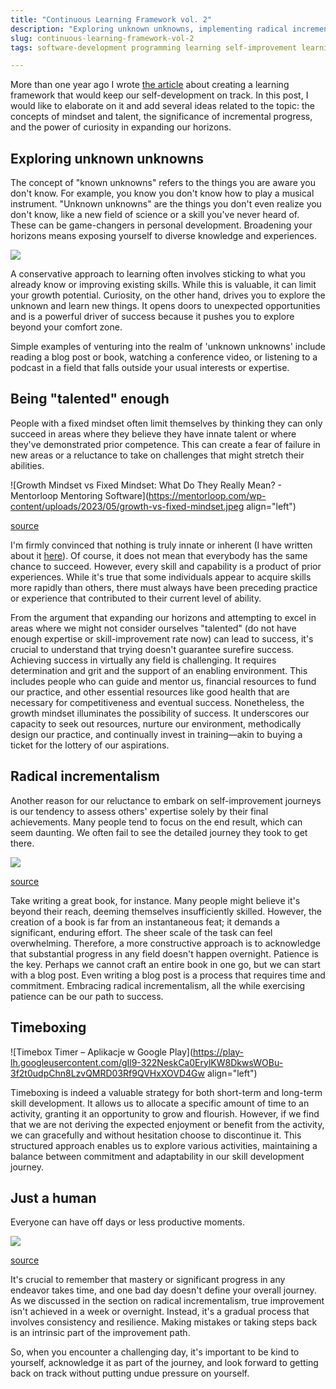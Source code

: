 ```yaml
---
title: "Continuous Learning Framework vol. 2"
description: "Exploring unknown unknowns, implementing radical incrementalism, finding a talent and staying a human."
slug: continuous-learning-framework-vol-2
tags: software-development programming learning self-improvement learning-journey

---
```


More than one year ago I wrote [the article](https://jorzel.hashnode.dev/continuous-learning-framework) about creating a learning framework that would keep our self-development on track. In this post, I would like to elaborate on it and add several ideas related to the topic: the concepts of mindset and talent, the significance of incremental progress, and the power of curiosity in expanding our horizons.

## **Exploring unknown unknowns**

The concept of "known unknowns" refers to the things you are aware you don't know. For example, you know you don't know how to play a musical instrument. "Unknown unknowns" are the things you don't even realize you don't know, like a new field of science or a skill you've never heard of. These can be game-changers in personal development. Broadening your horizons means exposing yourself to diverse knowledge and experiences.

![](https://cdn.hashnode.com/res/hashnode/image/upload/v1697057038585/912f6019-d2f1-4342-8a78-fe6efa4d45a0.png)

A conservative approach to learning often involves sticking to what you already know or improving existing skills. While this is valuable, it can limit your growth potential. Curiosity, on the other hand, drives you to explore the unknown and learn new things. It opens doors to unexpected opportunities and is a powerful driver of success because it pushes you to explore beyond your comfort zone.

Simple examples of venturing into the realm of 'unknown unknowns' include reading a blog post or book, watching a conference video, or listening to a podcast in a field that falls outside your usual interests or expertise.

## Being "talented" enough

People with a fixed mindset often limit themselves by thinking they can only succeed in areas where they believe they have innate talent or where they've demonstrated prior competence. This can create a fear of failure in new areas or a reluctance to take on challenges that might stretch their abilities.

![Growth Mindset vs Fixed Mindset: What Do They Really Mean? - Mentorloop  Mentoring Software](https://mentorloop.com/wp-content/uploads/2023/05/growth-vs-fixed-mindset.jpeg align="left")

[source](https://mentorloop.com/blog/growth-mindset-vs-fixed-mindset-what-do-they-really-mean/)

I'm firmly convinced that nothing is truly innate or inherent (I have written about it [here](https://jorzel.hashnode.dev/talent-is-overestimated)). Of course, it does not mean that everybody has the same chance to succeed. However, every skill and capability is a product of prior experiences. While it's true that some individuals appear to acquire skills more rapidly than others, there must always have been preceding practice or experience that contributed to their current level of ability.

From the argument that expanding our horizons and attempting to excel in areas where we might not consider ourselves "talented" (do not have enough expertise or skill-improvement rate now) can lead to success, it's crucial to understand that trying doesn't guarantee surefire success. Achieving success in virtually any field is challenging. It requires determination and grit and the support of an enabling environment. This includes people who can guide and mentor us, financial resources to fund our practice, and other essential resources like good health that are necessary for competitiveness and eventual success. Nonetheless, the growth mindset illuminates the possibility of success. It underscores our capacity to seek out resources, nurture our environment, methodically design our practice, and continually invest in training—akin to buying a ticket for the lottery of our aspirations.

## Radical incrementalism

Another reason for our reluctance to embark on self-improvement journeys is our tendency to assess others' expertise solely by their final achievements. Many people tend to focus on the end result, which can seem daunting. We often fail to see the detailed journey they took to get there.

![](https://cdn.hashnode.com/res/hashnode/image/upload/v1697092279148/2c02ba76-dcfe-46cd-9e69-ab39c8ad26ae.png)

[source](https://twitter.com/AdamMGrant/status/1539666112409108480)

Take writing a great book, for instance. Many people might believe it's beyond their reach, deeming themselves insufficiently skilled. However, the creation of a book is far from an instantaneous feat; it demands a significant, enduring effort. The sheer scale of the task can feel overwhelming. Therefore, a more constructive approach is to acknowledge that substantial progress in any field doesn't happen overnight. Patience is the key. Perhaps we cannot craft an entire book in one go, but we can start with a blog post. Even writing a blog post is a process that requires time and commitment. Embracing radical incrementalism, all the while exercising patience can be our path to success.

## Timeboxing

![Timebox Timer – Aplikacje w Google Play](https://play-lh.googleusercontent.com/gIl9-322NeskCa0ErylKW8DkwsWOBu-3f2t0udpChn8LzvQMRD03Rf9QVHxXOVD4Gw align="left")

Timeboxing is indeed a valuable strategy for both short-term and long-term skill development. It allows us to allocate a specific amount of time to an activity, granting it an opportunity to grow and flourish. However, if we find that we are not deriving the expected enjoyment or benefit from the activity, we can gracefully and without hesitation choose to discontinue it. This structured approach enables us to explore various activities, maintaining a balance between commitment and adaptability in our skill development journey.

## Just a human

Everyone can have off days or less productive moments.

![](https://cdn.hashnode.com/res/hashnode/image/upload/v1697092884912/cc0b8c54-119e-443d-a0cf-4904172da8f8.png)

[source](https://twitter.com/AdamMGrant/status/1563554489805651969)

It's crucial to remember that mastery or significant progress in any endeavor takes time, and one bad day doesn't define your overall journey. As we discussed in the section on radical incrementalism, true improvement isn't achieved in a week or overnight. Instead, it's a gradual process that involves consistency and resilience. Making mistakes or taking steps back is an intrinsic part of the improvement path.

So, when you encounter a challenging day, it's important to be kind to yourself, acknowledge it as part of the journey, and look forward to getting back on track without putting undue pressure on yourself.
